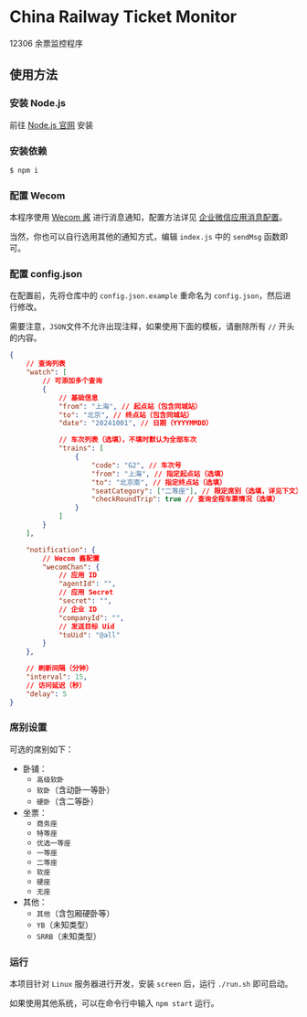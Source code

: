 # China Railway Ticket Monitor

12306 余票监控程序

## 使用方法

### 安装 Node.js

前往 [Node.js 官网](https://nodejs.org/zh-cn) 安装

### 安装依赖

```bash
$ npm i
```

### 配置 Wecom

本程序使用 [Wecom 酱](https://github.com/easychen/wecomchan) 进行消息通知，配置方法详见 [企业微信应用消息配置](https://github.com/easychen/wecomchan/blob/main/README.md#%E4%BC%81%E4%B8%9A%E5%BE%AE%E4%BF%A1%E5%BA%94%E7%94%A8%E6%B6%88%E6%81%AF%E9%85%8D%E7%BD%AE%E8%AF%B4%E6%98%8E)。

当然，你也可以自行选用其他的通知方式，编辑 `index.js` 中的 `sendMsg` 函数即可。

### 配置 config.json

在配置前，先将仓库中的 `config.json.example` 重命名为 `config.json`，然后进行修改。

需要注意，`JSON`文件不允许出现注释，如果使用下面的模板，请删除所有 `//` 开头的内容。

```json
{
    // 查询列表
    "watch": [
        // 可添加多个查询
        {
            // 基础信息
            "from": "上海", // 起点站（包含同城站）
            "to": "北京", // 终点站（包含同城站）
            "date": "20241001", // 日期（YYYYMMDD）

            // 车次列表（选填），不填时默认为全部车次
            "trains": [
                {
                    "code": "G2", // 车次号
                    "from": "上海", // 指定起点站（选填）
                    "to": "北京南", // 指定终点站（选填）
                    "seatCategory": ["二等座"], // 限定席别（选填，详见下文）
                    "checkRoundTrip": true // 查询全程车票情况（选填）
                }
            ]
        }
    ],

    "notification": {
        // Wecom 酱配置
        "wecomChan": {
            // 应用 ID
            "agentId": "",
            // 应用 Secret
            "secret": "",
            // 企业 ID
            "companyId": "",
            // 发送目标 Uid
            "toUid": "@all"
        }
    },

    // 刷新间隔（分钟）
    "interval": 15,
    // 访问延迟（秒）
    "delay": 5
}
```

### 席别设置

可选的席别如下：

-   卧铺：
    -   `高级软卧`
    -   `软卧`（含动卧一等卧）
    -   `硬卧`（含二等卧）
-   坐票：
    -   `商务座`
    -   `特等座`
    -   `优选一等座`
    -   `一等座`
    -   `二等座`
    -   `软座`
    -   `硬座`
    -   `无座`
-   其他：
    -   `其他`（含包厢硬卧等）
    -   `YB`（未知类型）
    -   `SRRB`（未知类型）

### 运行

本项目针对 `Linux` 服务器进行开发，安装 `screen` 后，运行 `./run.sh` 即可启动。

如果使用其他系统，可以在命令行中输入 `npm start` 运行。
